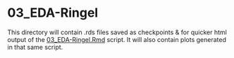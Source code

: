 # 03_EDA-Ringel

This directory will contain .rds files saved as checkpoints & for quicker html output of the [03_EDA-Ringel.Rmd](../../../../scripts/analysis-individual/Ringel-2015/03_EDA-Ringel.Rmd) script.
It will also contain plots generated in that same script.